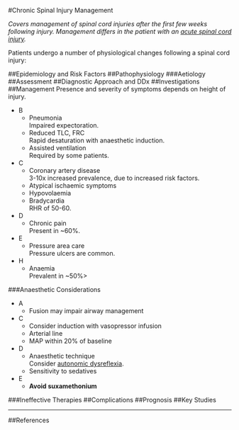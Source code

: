 #Chronic Spinal Injury Management

*Covers management of spinal cord injuries after the first few weeks following injury. Management differs in the patient with an [acute spinal cord injury](/management/cns/acute-spine.md).*


Patients undergo a number of physiological changes following a spinal cord injury:

##Epidemiology and Risk Factors
##Pathophysiology
###Aetiology
##Assessment
##Diagnostic Approach and DDx
##Investigations
##Management
Presence and severity of symptoms depends on height of injury.

* B
	* Pneumonia  
	Impaired expectoration.
	* Reduced TLC, FRC  
	Rapid desaturation with anaesthetic induction.
	* Assisted ventilation  
	Required by some patients.
* C
	* Coronary artery disease  
	3-10x increased prevalence, due to increased risk factors.
	* Atypical ischaemic symptoms
	* Hypovolaemia
	* Bradycardia  
	RHR of 50-60.  
* D
	* Chronic pain  
	Present in ~60%.
* E
	* Pressure area care  
	Pressure ulcers are common.
* H
	* Anaemia  
	Prevalent in ~50%>

###Anaesthetic Considerations
* A
	* Fusion may impair airway management
* C
	* Consider induction with vasopressor infusion
	* Arterial line
	* MAP within 20% of baseline
* D
	* Anaesthetic technique  
	Consider [autonomic dysreflexia](/management/cns/autonomic-dysreflexia.md).
	* Sensitivity to sedatives
* E
	* **Avoid suxamethonium**

###Ineffective Therapies
##Complications
##Prognosis
##Key Studies

---
##References

